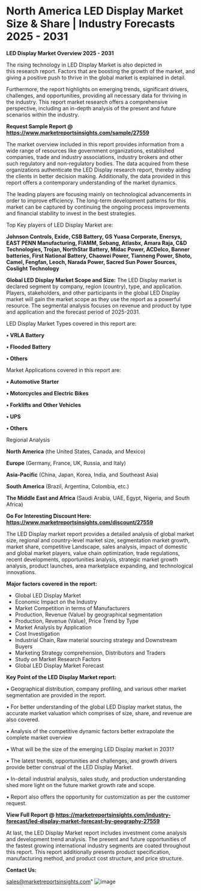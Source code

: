 # North America LED Display Market Size & Share | Industry Forecasts 2025 - 2031

<Strong> LED Display Market Overview 2025 - 2031</strong>

The rising technology in LED Display Market is also depicted in this research report. Factors that are boosting the growth of the market, and giving a positive push to thrive in the global market is explained in detail.

Furthermore, the report highlights on emerging trends, significant drivers, challenges, and opportunities, providing all necessary data for thriving in the industry. This report market research offers a comprehensive perspective, including an in-depth analysis of the present and future scenarios within the industry.

<strong>Request Sample Report @ <a href=https://www.marketreportsinsights.com/sample/27559>https://www.marketreportsinsights.com/sample/27559</a></strong>

The market overview included in this report provides information from a wide range of resources like government organizations, established companies, trade and industry associations, industry brokers and other such regulatory and non-regulatory bodies. The data acquired from these organizations authenticate the LED Display research report, thereby aiding the clients in better decision making. Additionally, the data provided in this report offers a contemporary understanding of the market dynamics.

The leading players are focusing mainly on technological advancements in order to improve efficiency. The long-term development patterns for this market can be captured by continuing the ongoing process improvements and financial stability to invest in the best strategies.

Top Key players of LED Display Market are:

<strong>Johnson Controls, Exide, CSB Battery, GS Yuasa Corporate, Enersys, EAST PENN Manufacturing, FIAMM, Sebang, Atlasbx, Amara Raja, C&D Technologies, Trojan, NorthStar Battery, Midac Power, ACDelco, Banner batteries, First National Battery, Chaowei Power, Tianneng Power, Shoto, Camel, Fengfan, Leoch, Narada Power, Sacred Sun Power Sources, Coslight Technology</strong>

<strong><b>Global LED Display Market Scope and Size:</b></strong>
The LED Display market is declared segment by company, region (country), type, and application. Players, stakeholders, and other participants in the global LED Display market will gain the market scope as they use the report as a powerful resource. The segmental analysis focuses on revenue and product by type and application and the forecast period of 2025-2031.

LED Display Market Types covered in this report are:

<strong>• VRLA Battery

• Flooded Battery

• Others</strong>

Market Applications covered in this report are:

<strong>• Automotive Starter

• Motorcycles and Electric Bikes

• Forklifts and Other Vehicles

• UPS

• Others</strong> 

Regional Analysis

<strong>North America</strong> (the United States, Canada, and Mexico)

<strong>Europe</strong> (Germany, France, UK, Russia, and Italy)

<strong>Asia-Pacific</strong> (China, Japan, Korea, India, and Southeast Asia)

<strong>South America</strong> (Brazil, Argentina, Colombia, etc.)

<strong>The Middle East and Africa</strong> (Saudi Arabia, UAE, Egypt, Nigeria, and South Africa)

<strong>Go For Interesting Discount Here: <a href=https://www.marketreportsinsights.com/discount/27559>https://www.marketreportsinsights.com/discount/27559</a></strong>

The LED Display market report provides a detailed analysis of global market size, regional and country-level market size, segmentation market growth, market share, competitive Landscape, sales analysis, impact of domestic and global market players, value chain optimization, trade regulations, recent developments, opportunities analysis, strategic market growth analysis, product launches, area marketplace expanding, and technological innovations.

<strong><b>Major factors covered in the report:</b></strong>
<ul>
  <li>Global LED Display Market </li>
  <li>Economic Impact on the Industry</li>
  <li>Market Competition in terms of Manufacturers</li>
  <li>Production, Revenue (Value) by geographical segmentation</li>
  <li>Production, Revenue (Value), Price Trend by Type</li>
  <li>Market Analysis by Application</li>
  <li>Cost Investigation</li>
  <li>Industrial Chain, Raw material sourcing strategy and Downstream Buyers</li>
  <li>Marketing Strategy comprehension, Distributors and Traders</li>
  <li>Study on Market Research Factors</li>
  <li>Global LED Display Market Forecast</li>
</ul>

<strong><b>Key Point of the LED Display Market report:</b></strong>

• Geographical distribution, company profiling, and various other market segmentation are provided in the report.

• For better understanding of the global LED Display market status, the accurate market valuation which comprises of size, share, and revenue are also covered.

• Analysis of the competitive dynamic factors better extrapolate the complete market overview

• What will be the size of the emerging LED Display market in 2031?

• The latest trends, opportunities and challenges, and growth drivers provide better construal of the LED Display Market.

• In-detail industrial analysis, sales study, and production understanding shed more light on the future market growth rate and scope.

• Report also offers the opportunity for customization as per the customer request.

<strong><b>View Full Report @ <a href=https://marketreportsinsights.com/industry-forecast/led-display-market-forecast-by-geography-27559>https://marketreportsinsights.com/industry-forecast/led-display-market-forecast-by-geography-27559</a></b></strong>


At last, the LED Display Market report includes investment come analysis and development trend analysis. The present and future opportunities of the fastest growing international industry segments are coated throughout this report. This report additionally presents product specification, manufacturing method, and product cost structure, and price structure.

<strong>Contact Us:</strong>

sales@marketreportsinsights.com"
![image](https://github.com/user-attachments/assets/f1471dc8-f638-4f99-be6f-b10b0186043e)
